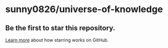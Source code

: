# sunny0826/universe-of-knowledge

## Be the first to star this repository.

[Learn more](https://docs.github.com/articles/about-stars) about how starring works on GitHub.

